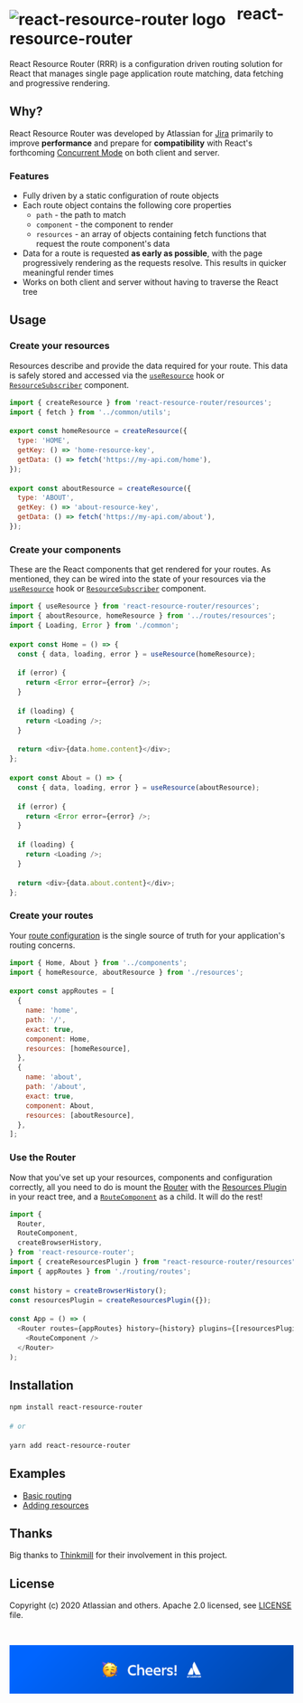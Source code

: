 <h1>
  <img align="middle" src="https://user-images.githubusercontent.com/84136/83958672-e99bba00-a8b7-11ea-81c7-0397f23e8a04.png" alt="react-resource-router logo" height="80" /> &nbsp;
  <span>react-resource-router</span>
</h1>

React Resource Router (RRR) is a configuration driven routing solution for React that manages single page application route matching, data fetching and progressive rendering.

## Why?

React Resource Router was developed by Atlassian for [Jira](https://www.atlassian.com/software/jira) primarily to improve **performance** and prepare for **compatibility** with React's forthcoming [Concurrent Mode](https://reactjs.org/docs/concurrent-mode-intro.html) on both client and server.

### Features

- Fully driven by a static configuration of route objects
- Each route object contains the following core properties
  - `path` - the path to match
  - `component` - the component to render
  - `resources` - an array of objects containing fetch functions that request the route component's data
- Data for a route is requested **as early as possible**, with the page progressively rendering as the requests resolve. This results in quicker meaningful render times
- Works on both client and server without having to traverse the React tree

## Usage

### Create your resources

Resources describe and provide the data required for your route. This data is safely stored and accessed via the [`useResource`](api/hooks.md#use-resource) hook or [`ResourceSubscriber`](api/components.md#resourcesubscriber) component.

```js
import { createResource } from 'react-resource-router/resources';
import { fetch } from '../common/utils';

export const homeResource = createResource({
  type: 'HOME',
  getKey: () => 'home-resource-key',
  getData: () => fetch('https://my-api.com/home'),
});

export const aboutResource = createResource({
  type: 'ABOUT',
  getKey: () => 'about-resource-key',
  getData: () => fetch('https://my-api.com/about'),
});
```

### Create your components

These are the React components that get rendered for your routes. As mentioned, they can be wired into the state of your resources via the [`useResource`](api/hooks.md#use-resource) hook or [`ResourceSubscriber`](api/components.md#resourcesubscriber) component.

```js
import { useResource } from 'react-resource-router/resources';
import { aboutResource, homeResource } from '../routes/resources';
import { Loading, Error } from './common';

export const Home = () => {
  const { data, loading, error } = useResource(homeResource);

  if (error) {
    return <Error error={error} />;
  }

  if (loading) {
    return <Loading />;
  }

  return <div>{data.home.content}</div>;
};

export const About = () => {
  const { data, loading, error } = useResource(aboutResource);

  if (error) {
    return <Error error={error} />;
  }

  if (loading) {
    return <Loading />;
  }

  return <div>{data.about.content}</div>;
};
```

### Create your routes

Your [route configuration](router/configuration.md#how-to-configure-the-router) is the single source of truth for your application's routing concerns.

```js
import { Home, About } from '../components';
import { homeResource, aboutResource } from './resources';

export const appRoutes = [
  {
    name: 'home',
    path: '/',
    exact: true,
    component: Home,
    resources: [homeResource],
  },
  {
    name: 'about',
    path: '/about',
    exact: true,
    component: About,
    resources: [aboutResource],
  },
];
```

### Use the Router

Now that you've set up your resources, components and configuration correctly, all you need to do is mount the [Router](api/components.md#router) with the [Resources Plugin](api/components?id=resources-plugin) in your react tree, and a [`RouteComponent`](api/components.md#routecomponent) as a child. It will do the rest!

```js
import {
  Router,
  RouteComponent,
  createBrowserHistory,
} from 'react-resource-router';
import { createResourcesPlugin } from "react-resource-router/resources";
import { appRoutes } from './routing/routes';

const history = createBrowserHistory();
const resourcesPlugin = createResourcesPlugin({});

const App = () => (
  <Router routes={appRoutes} history={history} plugins={[resourcesPlugin]}>
    <RouteComponent />
  </Router>
);
```

## Installation

```bash
npm install react-resource-router

# or

yarn add react-resource-router
```

## Examples

- [Basic routing](https://codesandbox.io/s/react-resource-router-basic-routing-example-5rch8)
- [Adding resources](https://codesandbox.io/s/react-resource-router-basic-routing-with-resources-example-lqm0m)

## Thanks

Big thanks to [Thinkmill](https://www.thinkmill.com.au/) for their involvement in this project.

## License

Copyright (c) 2020 Atlassian and others.
Apache 2.0 licensed, see [LICENSE](LICENSE) file.

<br/>

[![With ❤️ from Atlassian](https://raw.githubusercontent.com/atlassian-internal/oss-assets/master/banner-cheers-light.png)](https://www.atlassian.com)
